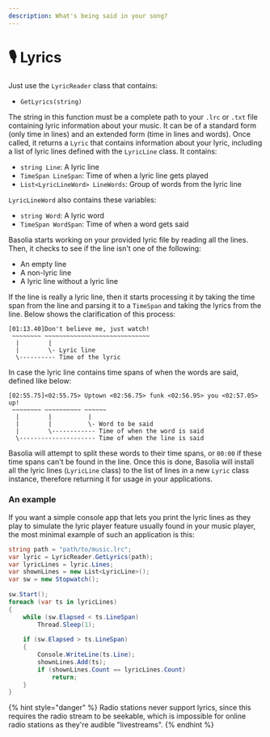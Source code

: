 ```yaml
---
description: What's being said in your song?
---
```


# 🎙️ Lyrics

Just use the `LyricReader` class that contains:

* `GetLyrics(string)`

The string in this function must be a complete path to your `.lrc` or `.txt` file containing lyric information about your music. It can be of a standard form (only time in lines) and an extended form (time in lines and words). Once called, it returns a `Lyric` that contains information about your lyric, including a list of lyric lines defined with the `LyricLine` class. It contains:

* `string Line`: A lyric line
* `TimeSpan LineSpan`: Time of when a lyric line gets played
* `List<LyricLineWord> LineWords`: Group of words from the lyric line

`LyricLineWord` also contains these variables:

* `string Word`: A lyric word
* `TimeSpan WordSpan`: Time of when a word gets said

Basolia starts working on your provided lyric file by reading all the lines. Then, it checks to see if the line isn't one of the following:

* An empty line
* A non-lyric line
* A lyric line without a lyric line

If the line is really a lyric line, then it starts processing it by taking the time span from the line and parsing it to a `TimeSpan` and taking the lyrics from the line. Below shows the clarification of this process:

```
[01:13.40]Don't believe me, just watch!
 ~~~~~~~~ ~~~~~~~~~~~~~~~~~~~~~~~~~~~~~
  |        |
  |        \- Lyric line
  \---------- Time of the lyric
```

In case the lyric line contains time spans of when the words are said, defined like below:

```
[02:55.75]<02:55.75> Uptown <02:56.75> funk <02:56.95> you <02:57.05> up!
 ~~~~~~~~ ~~~~~~~~~~ ~~~~~~
  |        |          |
  |        |          \- Word to be said
  |        \------------ Time of when the word is said
  \--------------------- Time of when the line is said
```

Basolia will attempt to split these words to their time spans, or `00:00` if these time spans can't be found in the line. Once this is done, Basolia will install all the lyric lines (`LyricLine` class) to the list of lines in a new `Lyric` class instance, therefore returning it for usage in your applications.

### An example <a href="#an-example" id="an-example"></a>

If you want a simple console app that lets you print the lyric lines as they play to simulate the lyric player feature usually found in your music player, the most minimal example of such an application is this:

```csharp
string path = "path/to/music.lrc";
var lyric = LyricReader.GetLyrics(path);
var lyricLines = lyric.Lines;
var shownLines = new List<LyricLine>();
var sw = new Stopwatch();
​
sw.Start();
foreach (var ts in lyricLines)
{
    while (sw.Elapsed < ts.LineSpan)
        Thread.Sleep(1);
​
    if (sw.Elapsed > ts.LineSpan)
    {
        Console.WriteLine(ts.Line);
        shownLines.Add(ts);
        if (shownLines.Count == lyricLines.Count)
            return;
    }
}
```

{% hint style="danger" %}
Radio stations never support lyrics, since this requires the radio stream to be seekable, which is impossible for online radio stations as they're audible "livestreams".
{% endhint %}
